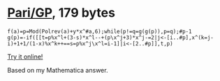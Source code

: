 # [Pari/GP], 179 bytes

    f(a)=p=Mod(Polrev(a)+y*x^#a,6);while(p!=q=g(g(p)),p=q);#p-1
    g(p)=-if([[t=p%x^l+(3-s)*x^l--+(p\x^j+3)*x^j-=2|j<-[i..#p],x^(k=j-i)+1+1/(1-x)%x^k++==s=p%x^j\x^l=i-1]|i<-[2..#p]],t,p)

[Try it online!][TIO-kx1gyrom]

Based on my Mathematica answer.

[Pari/GP]: http://pari.math.u-bordeaux.fr/
[TIO-kx1gyrom]: https://tio.run/##fY/RSsNAEEXf/YrYIMy4M7Wbqi91/APB97iBgG3cdLHTNGgK/fe4SRBKQRku3DvcMzBaNp4r7fsNlCgqL7t3eN2FZv0VsznedkVa0iOuvj98WINey14qqEARSWWPq1TZXg1Z2G8gz1vRm64IBpZ8wEgHZgP61hW1WQ65ZslO9RPnfj5P1VFXwFZq9missXdgucPIb40ROYyn6sgG8WzdyUcsGzFHLSn2pWo4Qpnwc6KN/2yjnQ1hlgzfICV5vqBxXPQZjTPZBZ1pWN1He6apZelCU/OBLvRH@x/il1pMPeew/wE "Pari/GP – Try It Online"
